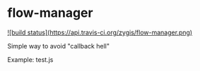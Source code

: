 flow-manager
============
<a href="https://travis-ci.org/zygis/flow-manager">
![build status](https://api.travis-ci.org/zygis/flow-manager.png)
</a>

Simple way to avoid "callback hell"

Example: test.js